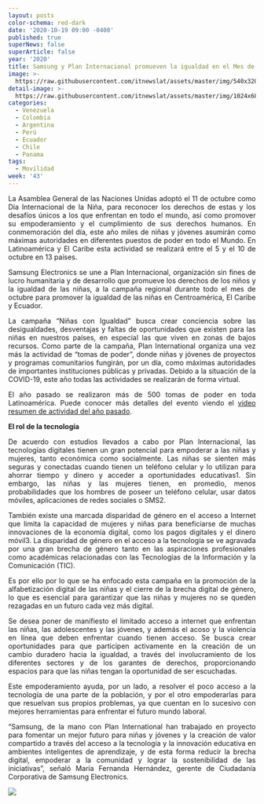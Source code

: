 ```yaml
---
layout: posts
color-schema: red-dark
date: '2020-10-19 09:00 -0400'
published: true
superNews: false
superArticle: false
year: '2020'
title: Samsung y Plan Internacional promueven la igualdad en el Mes de la Niña
image: >-
  https://raw.githubusercontent.com/itnewslat/assets/master/img/540x320/niñas-p.jpg
detail-image: >-
  https://raw.githubusercontent.com/itnewslat/assets/master/img/1024x680/niñas-g.jpg
categories:
  - Venezuela
  - Colombia
  - Argentina
  - Perú
  - Ecuador
  - Chile
  - Panama
tags:
  - Movilidad
week: '43'
---
```

<p style="text-align: justify;">La Asamblea General de las Naciones Unidas adoptó el 11 de octubre como Día Internacional de la Niña, para reconocer los derechos de estas y los desafíos únicos a los que enfrentan en todo el mundo, así como promover su empoderamiento y el cumplimiento de sus derechos humanos. En conmemoración del día, este año miles de niñas y jóvenes asumirán como máximas autoridades en diferentes puestos de poder en todo el Mundo. En Latinoamérica y El Caribe esta actividad se realizará entre el 5 y el 10 de octubre en 13 países.</p>
<p style="text-align: justify;">Samsung Electronics se une a Plan Internacional, organización sin fines de lucro humanitaria y de desarrollo que promueve los derechos de los niños y la igualdad de las niñas, a la campaña regional durante todo el mes de octubre para promover la igualdad de las niñas en Centroamérica, El Caribe y Ecuador.</p>
<p style="text-align: justify;">La campaña “Niñas con Igualdad” busca crear conciencia sobre las desigualdades, desventajas y faltas de oportunidades que existen para las niñas en nuestros países, en especial las que viven en zonas de bajos recursos. Como parte de la campaña, Plan International organiza una vez más la actividad de “tomas de poder”, donde niñas y jóvenes de proyectos y programas comunitarios fungirán, por un día, como máximas autoridades de importantes instituciones públicas y privadas. Debido a la situación de la COVID-19, este año todas las actividades se realizarán de forma virtual.</p>
<p style="text-align: justify;">El año pasado se realizaron más de 500 tomas de poder en toda Latinoamérica. Puede conocer más detalles del evento viendo el <a href="https://youtu.be/1WzRK2TdmEY">video resumen de actividad del año pasado</a>.</p>
<p style="text-align: justify;"><strong>El rol de la tecnología</strong></p>
<p style="text-align: justify;">De acuerdo con estudios llevados a cabo por Plan Internacional, las tecnologías digitales tienen un gran potencial para empoderar a las niñas y mujeres, tanto económica como socialmente. Las niñas se sienten más seguras y conectadas cuando tienen un teléfono celular y lo utilizan para ahorrar tiempo y dinero y acceder a oportunidades educativas1. Sin embargo, las niñas y las mujeres tienen, en promedio, menos probabilidades que los hombres de poseer un teléfono celular, usar datos móviles, aplicaciones de redes sociales o SMS2.</p>
<p style="text-align: justify;">También existe una marcada disparidad de género en el acceso a Internet que limita la capacidad de mujeres y niñas para beneficiarse de muchas innovaciones de la economía digital, como los pagos digitales y el dinero móvil3. La disparidad de género en el acceso a la tecnología se ve agravada por una gran brecha de género tanto en las aspiraciones profesionales como académicas relacionadas con las Tecnologías de la Información y la Comunicación (TIC).</p>
<p style="text-align: justify;">Es por ello por lo que se ha enfocado esta campaña en la promoción de la alfabetización digital de las niñas y el cierre de la brecha digital de género, lo que es esencial para garantizar que las niñas y mujeres no se queden rezagadas en un futuro cada vez más digital.</p>
<p style="text-align: justify;">Se desea poner de manifiesto el limitado acceso a internet que enfrentan las niñas, las adolescentes y las jóvenes, y además el acoso y la violencia en línea que deben enfrentar cuando tienen acceso. Se busca crear oportunidades para que participen activamente en la creación de un cambio duradero hacia la igualdad, a través del involucramiento de los diferentes sectores y de los garantes de derechos, proporcionando espacios para que las niñas tengan la oportunidad de ser escuchadas.</p>
<p style="text-align: justify;">Este empoderamiento ayuda, por un lado, a resolver el poco acceso a la tecnología de una parte de la población, y por el otro empoderarlas para que resuelvan sus propios problemas, ya que cuentan en lo sucesivo con mejores herramientas para enfrentar el futuro mundo laboral.</p>
<p style="text-align: justify;">“Samsung, de la mano con Plan International han trabajado en proyecto para fomentar un mejor futuro para niñas y jóvenes y la creación de valor compartido a través del acceso a la tecnología y la innovación educativa en ambientes inteligentes de aprendizaje, y de esta forma reducir la brecha digital, empoderar a la comunidad y lograr la sostenibilidad de las iniciativas”, señaló María Fernanda Hernández, gerente de Ciudadanía Corporativa de Samsung Electronics.</p>
<img src="https://tracker.metricool.com/c3po.jpg?hash=56f88a41e39ab42c063cc51676587a04"/>